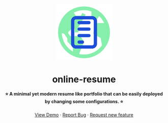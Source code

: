 <br/>

<p align="center">
  <img src="https://github.com/aditeyaS/online-resume/blob/main/public/logo.png" width="35%">
  <h1 align="center">online-resume</h1>
  <h4 align="center">⭐ A minimal yet modern resume like portfolio that can be easily deployed by changing some configurations. ⭐</h4>

   <p align="center">
    <a href="https://aditeyaS.github.io/online-resume">View Demo</a>
    ·
    <a href="https://github.com/aditeyaS/online-resume/issues/new">Report Bug</a>
    ·
    <a href="https://github.com/aditeyaS/online-resume/issues/new">Request new feature</a>
  </p>
</p>
